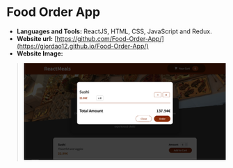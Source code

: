 # Food Order App

* **Languages and Tools:** ReactJS, HTML, CSS, JavaScript and Redux.
* **Website url:** [https://github.com/Food-Order-App/](https://gjordao12.github.io/Food-Order-App/)
* **Website Image:**

> <img src="https://github.com/GJordao12/Food-Order-App/blob/main/image.png">
